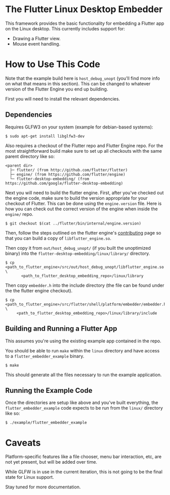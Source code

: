 # The Flutter Linux Desktop Embedder

This framework provides the basic functionality for embedding a Flutter app on
the Linux desktop. This currently includes support for:

*  Drawing a Flutter view.
*  Mouse event handling.

# How to Use This Code

Note that the example build here is `host_debug_unopt` (you'll find more info on
what that means in this section). This can be changed to whatever version of
the Flutter Engine you end up building.

First you will need to install the relevant dependencies.

## Dependencies

Requires GLFW3 on your system (example for debian-based systems):

```
$ sudo apt-get install libglfw3-dev
```

Also requires a checkout of the Flutter repo and Flutter Engine repo. For the
most straightforward build make sure to set up all checkouts with the same
parent directory like so:

```
<parent dir>
  ├─ flutter/ (from http://github.com/flutter/flutter)
  ├─ engine/ (from https://github.com/flutter/engine)
  └─ flutter-desktop-embedding/ (from https://github.com/google/flutter-desktop-embedding)
```


Next you will need to build the flutter engine. First, after you've checked out
the engine code, make sure to build the version appropriate for your checkout of
Flutter. This can be done using the `engine.version` file. Here is how you can
check out the correct version of the engine when inside the `engine/` repo.

```
$ git checkout $(cat ../flutter/bin/internal/engine.version)
```

Then, follow the steps outlined on the flutter engine's
[contributing](https://github.com/flutter/engine/blob/master/CONTRIBUTING.md)
page so that you can build a copy of `libflutter_engine.so`.

Then copy it from `out/host_debug_unopt/` (if you built the unoptimized binary)
into the `flutter-desktop-embedding/linux/library/` directory.

```
$ cp <path_to_flutter_engine>/src/out/host_debug_unopt/libflutter_engine.so \
       <path_to_flutter_desktop_embedding_repo>/linux/library
```

Then copy `embedder.h` into the include directory (the file can be found under
the the flutter engine checkout).

```
$ cp <path_to_flutter_engine>/src/flutter/shell/platform/embedder/embedder.h \
     <path_to_flutter_desktop_embedding_repo>/linux/library/include
```

## Building and Running a Flutter App

This assumes you're using the existing example app contained in the repo.

You should be able to run `make` within the `linux`
directory and have access to a `flutter_embedder_example` binary.

```
$ make
```

This should generate all the files necessary to run the example application.

## Running the Example Code

Once the directories are setup like above and you've built everything,
the `flutter_embedder_example` code expects to be run from the `linux/`
directory like so:

```
$ ./example/flutter_embedder_example
```

# Caveats

Platform-specific features like a file chooser, menu bar interaction, etc, are
not yet present, but will be added over time.

While GLFW is in use in the current iteration, this is not going to be the final
state for Linux support.

Stay tuned for more documentation.

